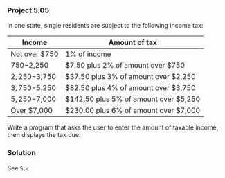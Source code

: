### Project 5.05
In one state, single residents are subject to the following income tax:

Income|Amount of tax  
------|-------------
Not over $750|1% of income
$750-$2,250|$7.50 plus 2% of amount over $750
$2,250-$3,750|$37.50 plus 3% of amount over $2,250
$3,750-$5.250|$82.50 plus 4% of amount over $3,750
$5,250-$7,000|$142.50 plus 5% of amount over $5,250
Over $7,000|$230.00 plus 6% of amount over $7,000

Write a program that asks the user to enter the amount of taxable income, then displays the
tax due.

### Solution
See `5.c`
